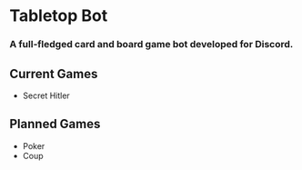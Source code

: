# Tabletop Bot
### A full-fledged card and board game bot developed for Discord.

## Current Games
- Secret Hitler

## Planned Games
- Poker
- Coup